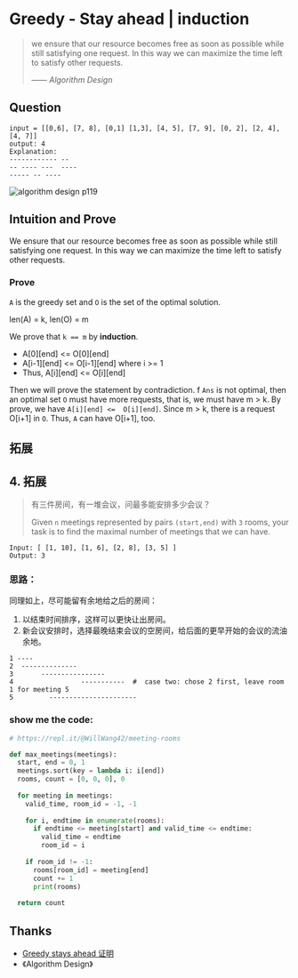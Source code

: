 # Greedy - Stay ahead | induction


> we ensure that our resource becomes free as soon as possible while still satisfying one request. In this way we can maximize the time left to satisfy other requests.
> 
> —— *Algorithm Design* 


## Question 

```
input = [[0,6], [7, 8], [0,1] [1,3], [4, 5], [7, 9], [0, 2], [2, 4], [4, 7]]
output: 4 
Explanation:
------------ --
-- ---- ---  ----
----- -- ----
```

![algorithm design p119](https://i.imgur.com/mEstxT1.png)

## Intuition and Prove 

We ensure that our resource becomes free as soon as possible while still satisfying one request. In this way we can maximize the time left to satisfy other requests.

### Prove 

`A` is the greedy set and  `O` is the set of the optimal solution.

len(A) = k, len(O) = m

We prove that `k == m` by **induction**. 

* A[0][end]   <=  O[0][end]
* A[i-1][end] <=  O[i-1][end] where i >= 1
* Thus, A[i][end] <=  O[i][end]  

Then we will prove the statement by contradiction. f `Ans` is not optimal, then an optimal set `O` must have more requests, that is, we must have m > k. By prove, we have `A[i][end] <=  O[i][end]`. Since m > k, there is a request O[i+1] in `O`. Thus, `A` can have O[i+1], too.

## 拓展

## 4. 拓展


> 有三件房间，有一堆会议，问最多能安排多少会议？
> 
> Given `n` meetings represented by pairs `(start,end)` with `3` rooms, your task is to find the maximal number of meetings that we can have.



```
Input: [ [1, 10], [1, 6], [2, 8], [3, 5] ]
Output: 3
```

### 思路：

同理如上，尽可能留有余地给之后的房间：

1. 以结束时间排序，这样可以更快让出房间。
1. 新会议安排时，选择最晚结束会议的空房间，给后面的更早开始的会议的流油余地。


``` 
1 ----
2  --------------
3   	----------------
4  		          -----------  #  case two: chose 2 first, leave room 1 for meeting 5  
5  		  ----------------------        
``` 

### show me the code:

``` python 
# https://repl.it/@WillWang42/meeting-rooms

def max_meetings(meetings):
  start, end = 0, 1
  meetings.sort(key = lambda i: i[end])
  rooms, count = [0, 0, 0], 0
  
  for meeting in meetings:
    valid_time, room_id = -1, -1
    
    for i, endtime in enumerate(rooms):
      if endtime <= meeting[start] and valid_time <= endtime:
        valid_time = endtime
        room_id = i
        
    if room_id != -1:    
      rooms[room_id] = meeting[end]
      count += 1
      print(rooms)
      
  return count 
```

## Thanks

- [Greedy stays ahead 证明](https://www.cs.oberlin.edu/~asharp/cs280/2012sp/handouts/greedy_ahead.pdf)
- 《Algorithm Design》